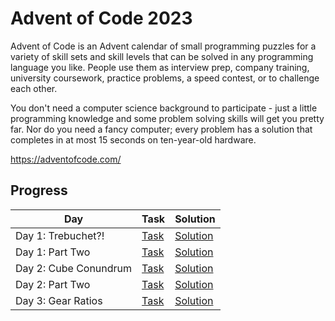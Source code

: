 # Advent of Code 2023

Advent of Code is an Advent calendar of small programming puzzles for a variety of skill sets and skill levels that can be solved in any programming language you like. People use them as interview prep, company training, university coursework, practice problems, a speed contest, or to challenge each other.

You don't need a computer science background to participate - just a little programming knowledge and some problem solving skills will get you pretty far. Nor do you need a fancy computer; every problem has a solution that completes in at most 15 seconds on ten-year-old hardware.

https://adventofcode.com/

## Progress

| Day | Task | Solution |
|--|--|--|
| Day 1: Trebuchet?! | [Task](https://adventofcode.com/2023/day/1) | [Solution](./day1/solve.py) |
| Day 1: Part Two | [Task](https://adventofcode.com/2023/day/1) | [Solution](./day1/solve2.py) |
| Day 2: Cube Conundrum | [Task](https://adventofcode.com/2023/day/2) | [Solution](./day2/solve.py) |
| Day 2: Part Two | [Task](https://adventofcode.com/2023/day/2) | [Solution](./day2/solve2.py) |
| Day 3: Gear Ratios | [Task](https://adventofcode.com/2023/day/3) | [Solution](./day3/solve.py) |